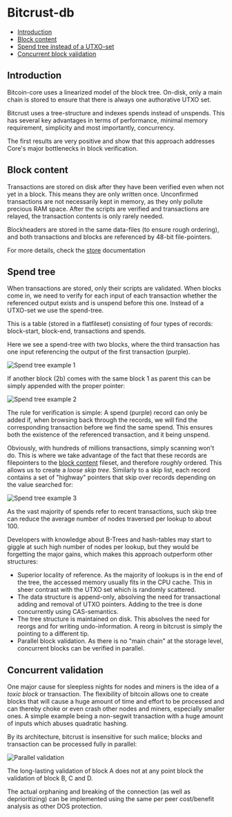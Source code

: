 
# Bitcrust-db

- [Introduction](#introduction)
- [Block content](#block-content)
- [Spend tree instead of a UTXO-set](#spend-tree)
- [Concurrent block validation](#concurrent-validation)

## Introduction

Bitcoin-core uses a linearized model of the block tree. On-disk, only a main chain 
is stored to ensure that there is always one authorative UTXO set.

Bitcrust uses a tree-structure and indexes spends instead of unspends. This has several key
advantages in terms of performance, minimal memory requirement, simplicity and most importantly, concurrency. 

The first results are very positive and show that this approach addresses Core's major bottlenecks in
block verification.

## Block content

Transactions are stored on disk after they have been verified even when not yet in a block.
 This means they are only written once. 
Unconfirmed transactions are not necessarily kept in memory, as 
they only pollute precious RAM space. After the scripts
are verified and transactions are relayed, the transaction contents is only rarely needed.

Blockheaders are stored in the same data-files (to ensure rough ordering), and both transactions
 and blocks are referenced by 48-bit file-pointers.

For more details, check the [store](../src/store/) documentation
 

## Spend tree

When transactions are stored, only their scripts are validated. When blocks come in,
we need to verify for each input of each transaction whether the referenced output exists and is unspend before
this one. Instead of a UTXO-set we use the spend-tree.

This is a table (stored in a flatfileset) consisting of four types of records: block-start, block-end, transactions and spends.

Here we see a spend-tree with two blocks, where the third transaction has one input referencing the output of the first transaction (purple).


![Spend tree example 1](https://cdn.rawgit.com/tomasvdw/bitcrust/master/doc/spend-tree1.svg "Spend-tree example")

If another block (2b) comes with the same block 1 as parent this can be simply appended with the proper pointer:  

![Spend tree example 2](https://cdn.rawgit.com/tomasvdw/bitcrust/master/doc/spend-tree2.svg "Spend-tree example 2")

The rule for verification is simple: A spend (purple) record can only be added if, when browsing back through the 
records, we will find the corresponding transaction before we find the same spend. This ensures both the existence 
of the referenced transaction, and it being unspend.
    
Obviously, with hundreds of millions transactions, simply scanning won't do. This is where we 
take advantage of the fact that these records are filepointers to the [block content](#block-content) fileset, and therefore *roughly* ordered. This allows us to create
a *loose skip tree*. Similarly to a skip list, each record contains a set of "highway" pointers that skip over records depending on the value searched for:
   
![Spend tree example 3](https://cdn.rawgit.com/tomasvdw/bitcrust/master/doc/spend-tree3.svg "Spend-tree example 3")
      
As the vast majority of spends refer to recent transactions, such skip tree can reduce the average number of nodes traversed per lookup to  about 100.

Developers with knowledge about B-Trees and hash-tables may start to giggle at such high number of nodes per lookup, but they would be forgetting the major gains, which makes this 
approach outperform other structures:

* Superior locality of reference. As the majority of lookups is in the end of the tree, the accessed memory usually fits in the CPU cache. 
This in sheer contrast with the UTXO set which is randomly scattered. 
* The data structure is append-only, absolving the need for transactional adding and removal of UTXO pointers. Adding to the tree 
is done concurrently using CAS-semantics.
* The tree structure is maintained on disk. This absolves the need for reorgs and for 
writing undo-information. A reorg in bitcrust is simply the pointing to a different tip.
* Parallel block validation. As there is no "main chain" at the storage level, concurrent blocks can
be verified in parallel.

## Concurrent validation

One major cause for sleepless nights for nodes and miners is the idea of a _toxic block_ or transaction. 
The flexibility of bitcoin allows one to create blocks that will cause a huge amount of time and effort to be processed and can thereby choke or even crash other
  nodes and miners, especially smaller ones. A simple example being a non-segwit transaction with a huge amount of inputs which abuses quadratic hashing.
  
  By its architecture, bitcrust is insensitive for such malice; blocks and transaction can be processed fully in parallel: 

![Parallel validation](https://cdn.rawgit.com/tomasvdw/bitcrust/master/doc/parallel-validation.svg "Parellel validation")

The long-lasting validation of block A does not at any point
 block the validation of block B, C and D.
 
 The actual orphaning and breaking of the connection (as well as deprioritizing) 
 can be implemented using the same per peer cost/benefit analysis as other DOS protection.
  